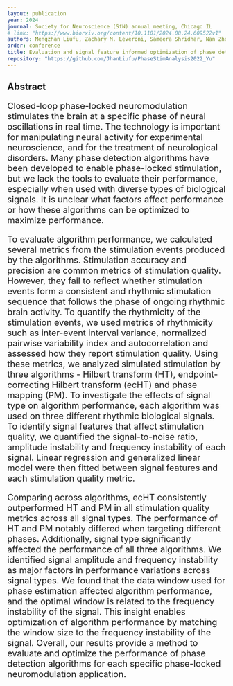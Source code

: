 ```yaml
---
layout: publication
year: 2024
journal: Society for Neuroscience (SfN) annual meeting, Chicago IL
# link: "https://www.biorxiv.org/content/10.1101/2024.08.24.609522v1"
authors: Mengzhan Liufu, Zachary M. Leveroni, Sameera Shridhar, Nan Zhou, Jai Y. Yu#
order: conference
title: Evaluation and signal feature informed optimization of phase detection algorithms
repository: "https://github.com/JhanLiufu/PhaseStimAnalysis2022_Yu"
---
```

## Abstract 
<div style="font-size: 20px;">
    <p>
    Closed-loop phase-locked neuromodulation stimulates the brain at a specific phase of neural oscillations in real time. The technology is important for manipulating neural activity for experimental neuroscience, and for the treatment of neurological disorders. Many phase detection algorithms have been developed to enable phase-locked stimulation, but we lack the tools to evaluate their performance, especially when used with diverse types of biological signals. It is unclear what factors affect performance or how these algorithms can be optimized to maximize performance. 
    </p>
    <p>
    To evaluate algorithm performance, we calculated several metrics from the stimulation events produced by the algorithms. Stimulation accuracy and precision are common metrics of stimulation quality. However, they fail to reflect whether stimulation events form a consistent and rhythmic stimulation sequence that follows the phase of ongoing rhythmic brain activity. To quantify the rhythmicity of the stimulation events, we used metrics of rhythmicity such as inter-event interval variance, normalized pairwise variability index and autocorrelation and assessed how they report stimulation quality. Using these metrics, we analyzed simulated stimulation by three algorithms - Hilbert transform (HT), endpoint-correcting Hilbert transform (ecHT) and phase mapping (PM). To investigate the effects of signal type on algorithm performance, each algorithm was used on three different rhythmic biological signals. To identify signal features that affect stimulation quality, we quantified the signal-to-noise ratio, amplitude instability and frequency instability of each signal. Linear regression and generalized linear model were then fitted between signal features and each stimulation quality metric. 
    </p>
    <p>
    Comparing across algorithms, ecHT consistently outperformed HT and PM in all stimulation quality metrics across all signal types. The performance of HT and PM notably differed when targeting different phases. Additionally, signal type significantly affected the performance of all three algorithms. We identified signal amplitude and frequency instability as major factors in performance variations across signal types. We found that the data window used for phase estimation affected algorithm performance, and the optimal window is related to the frequency instability of the signal. This insight enables optimization of algorithm performance by matching the window size to the frequency instability of the signal. Overall, our results provide a method to evaluate and optimize the performance of phase detection algorithms for each specific phase-locked neuromodulation application. 
    </p>
</div>
